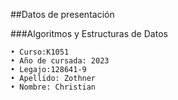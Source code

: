 ##Datos de presentación

###Algoritmos y Estructuras de Datos

	• Curso:K1051
	• Año de cursada: 2023
	• Legajo:128641-9
	• Apellido: Zothner
	• Nombre: Christian
